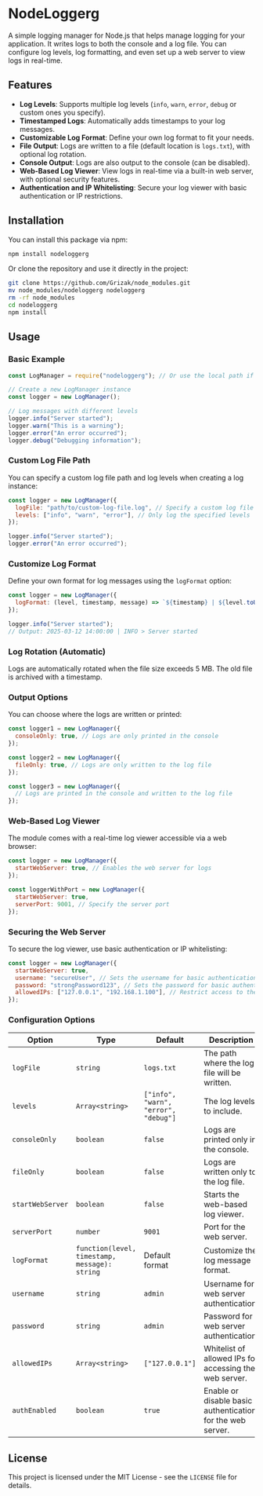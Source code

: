 # NodeLoggerg

A simple logging manager for Node.js that helps manage logging for your application. It writes logs to both the console and a log file. You can configure log levels, log formatting, and even set up a web server to view logs in real-time.

## Features

- **Log Levels**: Supports multiple log levels (`info`, `warn`, `error`, `debug` or custom ones you specify).
- **Timestamped Logs**: Automatically adds timestamps to your log messages.
- **Customizable Log Format**: Define your own log format to fit your needs.
- **File Output**: Logs are written to a file (default location is `logs.txt`), with optional log rotation.
- **Console Output**: Logs are also output to the console (can be disabled).
- **Web-Based Log Viewer**: View logs in real-time via a built-in web server, with optional security features.
- **Authentication and IP Whitelisting**: Secure your log viewer with basic authentication or IP restrictions.

## Installation

You can install this package via npm:

```bash
npm install nodeloggerg
```

Or clone the repository and use it directly in the project:

```bash
git clone https://github.com/Grizak/node_modules.git
mv node_modules/nodeloggerg nodeloggerg
rm -rf node_modules
cd nodeloggerg
npm install
```

## Usage

### Basic Example

```javascript
const LogManager = require("nodeloggerg"); // Or use the local path if you cloned the repo

// Create a new LogManager instance
const logger = new LogManager();

// Log messages with different levels
logger.info("Server started");
logger.warn("This is a warning");
logger.error("An error occurred");
logger.debug("Debugging information");
```

### Custom Log File Path

You can specify a custom log file path and log levels when creating a log instance:

```javascript
const logger = new LogManager({
  logFile: "path/to/custom-log-file.log", // Specify a custom log file path
  levels: ["info", "warn", "error"], // Only log the specified levels
});

logger.info("Server started");
logger.error("An error occurred");
```

### Customize Log Format

Define your own format for log messages using the `logFormat` option:

```javascript
const logger = new LogManager({
  logFormat: (level, timestamp, message) => `${timestamp} | ${level.toUpperCase()} > ${message}`
});

logger.info("Server started");
// Output: 2025-03-12 14:00:00 | INFO > Server started
```

### Log Rotation (Automatic)

Logs are automatically rotated when the file size exceeds 5 MB. The old file is archived with a timestamp.

### Output Options

You can choose where the logs are written or printed:

```javascript
const logger1 = new LogManager({
  consoleOnly: true, // Logs are only printed in the console
});

const logger2 = new LogManager({
  fileOnly: true, // Logs are only written to the log file
});

const logger3 = new LogManager({
  // Logs are printed in the console and written to the log file
});
```

### Web-Based Log Viewer

The module comes with a real-time log viewer accessible via a web browser:

```javascript
const logger = new LogManager({
  startWebServer: true, // Enables the web server for logs
});

const loggerWithPort = new LogManager({
  startWebServer: true,
  serverPort: 9001, // Specify the server port
});
```

### Securing the Web Server

To secure the log viewer, use basic authentication or IP whitelisting:

```javascript
const logger = new LogManager({
  startWebServer: true,
  username: "secureUser", // Sets the username for basic authentication
  password: "strongPassword123", // Sets the password for basic authentication
  allowedIPs: ["127.0.0.1", "192.168.1.100"], // Restrict access to these IPs
});
```

### Configuration Options

| Option           | Type                            | Default                              | Description                                                 |
| -----------------| --------------------------------|--------------------------------------|-------------------------------------------------------------|
| `logFile`        | `string`                        | `logs.txt`                           | The path where the log file will be written.                |
| `levels`         | `Array<string>`                 | `["info", "warn", "error", "debug"]` | The log levels to include.                                  |
| `consoleOnly`    | `boolean`                       | `false`                              | Logs are printed only in the console.                       |
| `fileOnly`       | `boolean`                       | `false`                              | Logs are written only to the log file.                      |
| `startWebServer` | `boolean`                       | `false`                              | Starts the web-based log viewer.                            |
| `serverPort`     | `number`                        | `9001`                               | Port for the web server.                                    |
| `logFormat`      | `function(level, timestamp, message): string` | Default format         | Customize the log message format.                           |
| `username`       | `string`                        | `admin`                              | Username for web server authentication.                     |
| `password`       | `string`                        | `admin`                              | Password for web server authentication.                     |
| `allowedIPs`     | `Array<string>`                 | `["127.0.0.1"]`                      | Whitelist of allowed IPs for accessing the web server.      |
| `authEnabled`    | `boolean`                       | `true`                               | Enable or disable basic authentication for the web server.  |

## License

This project is licensed under the MIT License - see the `LICENSE` file for details.
